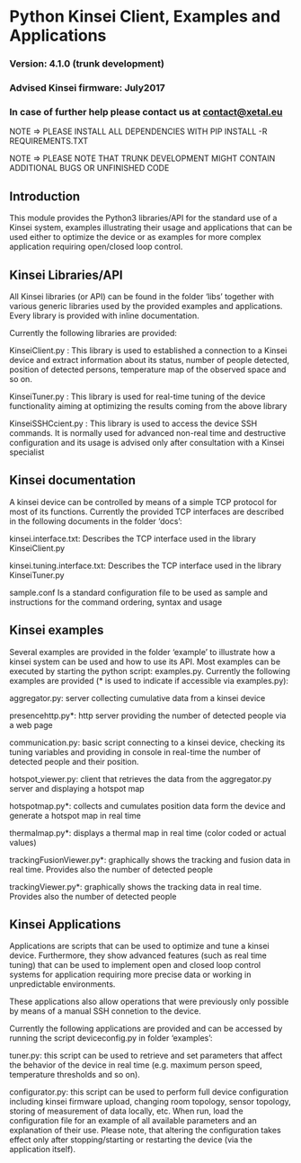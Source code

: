 # Python Kinsei Client, Examples and Applications 
### Version: 4.1.0 (trunk development)
### Advised Kinsei firmware: July2017
### In case of further help please contact us at contact@xetal.eu

NOTE => PLEASE INSTALL ALL DEPENDENCIES WITH PIP INSTALL -R REQUIREMENTS.TXT

NOTE => PLEASE NOTE THAT TRUNK DEVELOPMENT MIGHT CONTAIN ADDITIONAL BUGS OR UNFINISHED CODE


## Introduction
This module provides the Python3 libraries/API for the standard use of a Kinsei system, examples illustrating their usage and applications that can be used either to optimize the device or as examples for more complex application requiring open/closed loop control.

## Kinsei Libraries/API
All Kinsei libraries (or API) can be found in the folder ‘libs’ together with various generic libraries used by the provided examples and applications. Every library is provided with inline documentation.

Currently the following libraries are provided:

KinseiClient.py :
This library is used to established a connection to a Kinsei device and extract information about its status, number of people detected, position of detected persons, temperature map of the observed space and so on. 

KinseiTuner.py : 
This library is used for real-time tuning of the device functionality aiming at optimizing the results coming from the above library

KinseiSSHCcient.py :
This library is used to access the device SSH commands. It is normally used for advanced non-real time and destructive configuration and its usage is advised only after consultation with a Kinsei specialist

## Kinsei documentation
A kinsei device can be controlled by means of a simple TCP protocol for most of its functions. Currently the provided TCP interfaces are described in the following documents in the folder ‘docs’:

kinsei.interface.txt:
Describes the TCP interface used in the library KinseiClient.py

kinsei.tuning.interface.txt:
Describes the TCP interface used in the library KinseiTuner.py

sample.conf
Is a standard configuration file to be used as sample and instructions for the command ordering, syntax and usage

## Kinsei examples
Several examples are provided in the folder ‘example’ to illustrate how a kinsei system can be used and how to use its API. Most examples can be executed by starting the python script: examples.py.
Currently the following examples are provided (* is used to indicate if accessible via examples.py):
 
aggregator.py: server collecting cumulative data from a kinsei device

presencehttp.py*: http server providing the number of detected people via a web page

communication.py: basic script connecting to a kinsei device, checking its tuning variables and providing in console in real-time the number of detected people and their position.

hotspot_viewer.py: client that retrieves the data from the aggregator.py server and displaying a hotspot map

hotspotmap.py*: collects and cumulates position data form the device and generate a hotspot map in real time

thermalmap.py*: displays a thermal map in real time (color coded or actual values)

trackingFusionViewer.py*: graphically shows the tracking and fusion data in real time. Provides also the number of detected people

trackingViewer.py*: graphically shows the tracking data in real time. Provides also the number of detected people

## Kinsei Applications
Applications are scripts that can be used to optimize and tune a kinsei device. Furthermore, they show advanced features (such as real time tuning) that can be used to implement open and closed loop control systems for application requiring more precise data or working in unpredictable environments. 

These applications also allow operations that were previously only possible by means of a manual SSH connetion to the device.

Currently the following applications are provided and can be accessed by running the script deviceconfig.py in folder ‘examples’:

tuner.py: this script can be used to retrieve and set parameters that affect the behavior of the device in real time (e.g. maximum person speed, temperature thresholds and so on).

configurator.py: this script can be used to perform full device configuration including kinsei firmware upload, changing room topology, sensor topology, storing of measurement of data locally, etc. When run, load the configuration file for an example of all available parameters and an explanation of their use. Please note, that altering the configuration takes effect only after stopping/starting or restarting the device (via the application itself). 




